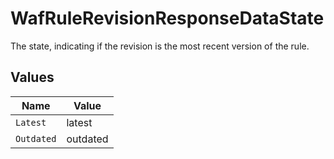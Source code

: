 # WafRuleRevisionResponseDataState

The state, indicating if the revision is the most recent version of the rule.


## Values

| Name       | Value      |
| ---------- | ---------- |
| `Latest`   | latest     |
| `Outdated` | outdated   |